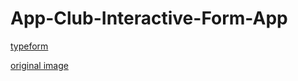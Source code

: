# App-Club-Interactive-Form-App

[typeform](https://www.typeform.com/templates/c/forms/signup/)

[original image](https://www.typeform.com/templates/t/sign-up-sheet/)
